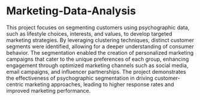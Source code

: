 # Marketing-Data-Analysis
This project focuses on segmenting customers using psychographic data, such as lifestyle choices, interests, and values, to develop targeted marketing strategies. By leveraging clustering techniques, distinct customer segments were identified, allowing for a deeper understanding of consumer behavior. The segmentation enabled the creation of personalized marketing campaigns that cater to the unique preferences of each group, enhancing engagement through optimized marketing channels such as social media, email campaigns, and influencer partnerships. The project demonstrates the effectiveness of psychographic segmentation in driving customer-centric marketing approaches, leading to higher response rates and improved marketing performance.

